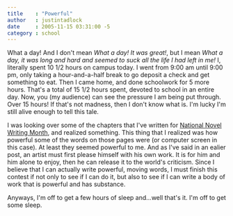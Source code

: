 ```yaml
---
title    : "Powerful"
author   : justintadlock
date     : 2005-11-15 03:31:00 -5
category : school
---
```


What a day!  And I don't mean <i> What a day!  It was great!</i>, but I mean <i> What a day, it was long and hard and seemed to suck all the life I had left in me!</i>  I, literally spent 10 1/2 hours on campus today.  I went from 9:00 am until 9:00 pm, only taking a hour-and-a-half break to go deposit a check and get something to eat.  Then I came home, and done schoolwork for 5 more hours.  That's a total of 15 1/2 hours spent, devoted to school in an entire day.  Now, you (my audience) can see the pressure I am being put through.  Over 15 hours!  If that's not madness, then I don't know what is.  I'm lucky I'm still alive enough to tell this tale.

I was looking over some of the chapters that I've written for <a href="http://www.nanowrimo.org" title="NaNoWriMo Website (New Window)" rel="external"> National Novel Writing Month</a>, and realized something.  This thing that I realized was how powerful some of the words on those pages were (or computer screen in this case).  At least they seemed powerful to me.  And as I've said in an ealier post, an artist must first please himself with his own work.  It is for him and him alone to enjoy, then he can release it to the world's criticism.  Since I believe that I can actually write powerful, moving words, I must finish this contest if not only to see if I can do it, but also to see if I can write a body of work that is powerful and has substance.

Anyways, I'm off to get a few hours of sleep and...well that's it.  I'm off to get some sleep.
